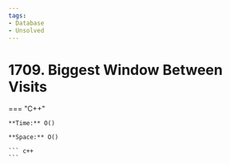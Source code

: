 ```yaml
---
tags:
- Database
- Unsolved
---
```



# 1709. Biggest Window Between Visits

=== "C++"

    **Time:** O()

    **Space:** O()

    ``` c++
    ```